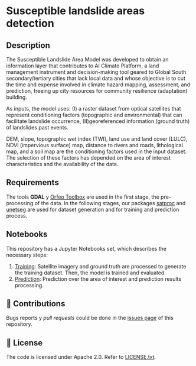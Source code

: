 # Susceptible landslide areas detection

## Description

The Susceptible Landslide Area Model was developed to obtain an information layer that contributes to AI Climate Platform, a land management instrument and decision-making tool geared to Global South secondary/tertiary cities that lack local data and whose objective is to cut the time and expense involved in climate hazard mapping, assessment, and prediction, freeing up city resources for community resilience (adaptation) building.

As inputs, the model uses: (I) a raster dataset from optical satellites that represent conditioning factors (topographic and environmental) that can facilitate landslide occurrence, (II)georeferenced information (ground truth) of landslides past events.

DEM, slope, topographic wet index (TWI), land use and land cover (LULC), NDVI (impervious surface) map, distance to rivers and roads, lithological map, and a soil map are the conditioning factors used in the input dataset. The selection of these factors has depended on the area of interest characteristics and the availability of the data.

## Requirements 

The tools **GDAL** y [Orfeo Toolbox](https://www.orfeo-toolbox.org/) are used in the first stage, the pre-processing of the data. In the following stages, our packages [satproc](https://github.com/dymaxionlabs/satproc) and [unetseg](https://github.com/dymaxionlabs/satproc) are used for dataset generation and for training and prediction process.

## Notebooks

This repository has a Jupyter Notebooks set, which describes the necessary steps:

1. [Training](notebooks/1_Entrenamiento.ipynb): Satellite imagery and ground truth are processed to generate the training dataset. Then, the model is trained and evaluated.
2. [Prediction](notebooks/2_Prediccion.ipynb): Prediction over the area of interest and prediction results processing.

## :handshake: Contributions

Bugs reports y *pull requests* could be done in the [issues page](https://github.com/dymaxionlabs/adefinir) of this repository. 

## :page_facing_up: License

The code is licensed under Apache 2.0. Refer to [LICENSE.txt](LICENSE.txt).
